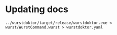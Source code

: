# Updating docs

`../wurstdoktor/target/release/wurstdoktor.exe < wurst/WurstCommand.wurst > wurstdoktor.yaml`
